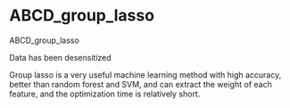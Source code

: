 # ABCD_group_lasso

ABCD_group_lasso

Data has been desensitized

Group lasso is a very useful machine learning method with high accuracy, better than random forest and SVM, and can extract the weight of each feature, and the optimization time is relatively short.
